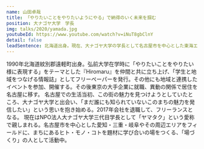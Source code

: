 ```yaml
---
name: 山田卓哉
title: 「やりたいことをやりたいようにやる」で納得のいく未来を掴む
position: 大ナゴヤ大学　学長
img: talks/2020/yamada.jpg
youtubeId: https://www.youtube.com/watch?v=iNuT8gbClnY
detail: false
leadSentence: 北海道出身。現在、大ナゴヤ大学の学長として名古屋市を中心とした東海エリアのまちの魅力を題材に学びあいの場をつくる。「やりたいこと」を追求し続け、仕事や生き方としてカタチにするヒントとは？
---
```


1990年北海道紋別郡遠軽町出身。弘前大学在学時に「やりたいことをやりたい様に表現する」をテーマとした『Hiromaru』を仲間と共に立ち上げ、「学生と地域をつなげる情報誌」としてフリーペーパーを発行。その他にも地域と連携したイベントを参加、開催する。その後東京の大手企業に就職、異動の関係で居住を名古屋に移す。
名古屋での生活当初、この街の魅力を見つけようとしていたところ、大ナゴヤ大学と出会い、「まだ誰にも知られていないこのまちの魅力を発信したい」という思いを抱き始める。2017年会社を退職して、フリーランスとなる。
現在はNPO法人大ナゴヤ大学三代目学長として「ヤマタク」という愛称で親しまれる。名古屋市を中心とした愛知・三重・岐阜やその周辺エリアをフィールドに、まちにあるヒト・モノ・コトを題材に学び合いの場をつくる、「場づくり」の人として活動中。
